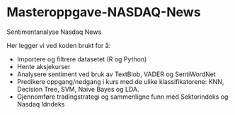 # Masteroppgave-NASDAQ-News
Sentimentanalyse Nasdaq News

Her legger vi ved koden brukt for å: 
- Importere og filtrere datasetet (R og Python)
- Hente aksjekurser
- Analysere sentiment ved bruk av TextBlob, VADER og SentiWordNet
- Predikere oppgang/nedgang i kurs med de ulike klassifikatorene: KNN, Decision Tree, SVM, Naive Bayes og LDA.
- Gjennomføre tradingstrategi og sammenligne funn med Sektorindeks og Nasdaq Idndeks
